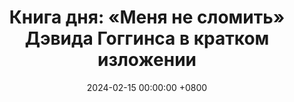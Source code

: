---
title: "Книга дня: «Меня не сломить» Дэвида Гоггинса в кратком изложении"
description: >-
  Вдохновитесь историей Дэвида Гоггинса в книге "Меня не сломить"! Секреты ментальной силы и мотивации для достижения ваших целей.
date: 2024-02-15 00:00:00 +0800
categories: [Мышление, Конспекты-книг]
tags:
  [
    меня-не-сломить,
    дэвид-гоггинс,
    самодисциплина,
    ментальная-сила,
    преодоление-трудностей,
    экстремальная-выносливость,
    личностный-рост,
    устойчивость,
    мотивация,
    смена-мышления,
    преодоление-страха,
    успех,
    вдохновляющая-история
  ]
image: 
alt: Книга Меня не сломить Дэвида Гоггинса
fallback:
  - 
  - 
---